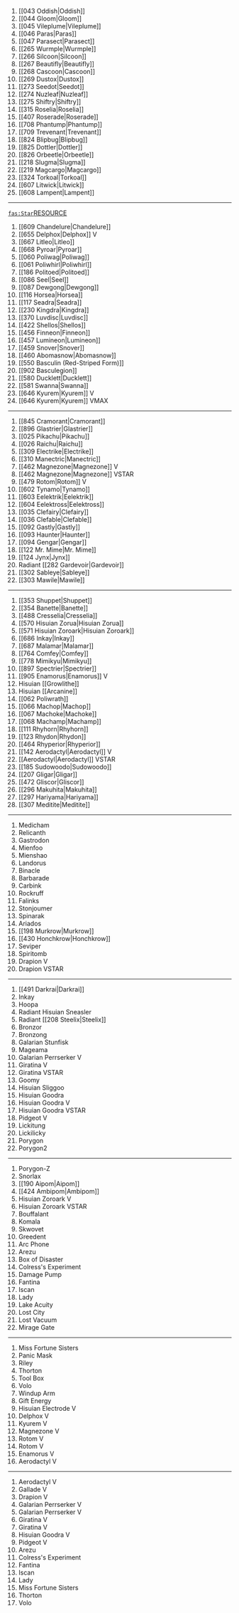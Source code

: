 1. [[043 Oddish|Oddish]]
2. [[044 Gloom|Gloom]]
3. [[045 Vileplume|Vileplume]]
4. [[046 Paras|Paras]]
5. [[047 Parasect|Parasect]]
6. [[265 Wurmple|Wurmple]]
7. [[266 Silcoon|Silcoon]]
8. [[267 Beautifly|Beautifly]]
9. [[268 Cascoon|Cascoon]]
10. [[269 Dustox|Dustox]]
11. [[273 Seedot|Seedot]]
12. [[274 Nuzleaf|Nuzleaf]]
13. [[275 Shiftry|Shiftry]]
14. [[315 Roselia|Roselia]]
15. [[407 Roserade|Roserade]]
16. [[708 Phantump|Phantump]]
17. [[709 Trevenant|Trevenant]]
18. [[824 Blipbug|Blipbug]]
19. [[825 Dottler|Dottler]]
20. [[826 Orbeetle|Orbeetle]]
21. [[218 Slugma|Slugma]]
22. [[219 Magcargo|Magcargo]]
23. [[324 Torkoal|Torkoal]]
24. [[607 Litwick|Litwick]]
25. [[608 Lampent|Lampent]]

----

[`fas:Star`RESOURCE](https://pokemondb.net/pokedex/all)

1. [[609 Chandelure|Chandelure]]
2. [[655 Delphox|Delphox]] V
3. [[667 Litleo|Litleo]]
4. [[668 Pyroar|Pyroar]]
5. [[060 Poliwag|Poliwag]]
6. [[061 Poliwhirl|Poliwhirl]]
7. [[186 Politoed|Politoed]]
8. [[086 Seel|Seel]]
9. [[087 Dewgong|Dewgong]]
10. [[116 Horsea|Horsea]]
11. [[117 Seadra|Seadra]]
12. [[230 Kingdra|Kingdra]]
13. [[370 Luvdisc|Luvdisc]]
14. [[422 Shellos|Shellos]]
15. [[456 Finneon|Finneon]]
16. [[457 Lumineon|Lumineon]]
17. [[459 Snover|Snover]]
18. [[460 Abomasnow|Abomasnow]]
19. [[550 Basculin (Red-Striped Form)]]
20. [[902 Basculegion]]
21. [[580 Ducklett|Ducklett]]
22. [[581 Swanna|Swanna]]
23. [[646 Kyurem|Kyurem]] V
24. [[646 Kyurem|Kyurem]] VMAX

----

1. [[845 Cramorant|Cramorant]]
2. [[896 Glastrier|Glastrier]]
3. [[025 Pikachu|Pikachu]]
4. [[026 Raichu|Raichu]]
5. [[309 Electrike|Electrike]]
6. [[310 Manectric|Manectric]]
7. [[462 Magnezone|Magnezone]] V
8. [[462 Magnezone|Magnezone]] VSTAR
9. [[479 Rotom|Rotom]] V
10. [[602 Tynamo|Tynamo]]
11. [[603 Eelektrik|Eelektrik]]
12. [[604 Eelektross|Eelektross]]
13. [[035 Clefairy|Clefairy]]
14. [[036 Clefable|Clefable]]
15. [[092 Gastly|Gastly]]
16. [[093 Haunter|Haunter]]
17. [[094 Gengar|Gengar]]
18. [[122 Mr. Mime|Mr. Mime]]
19. [[124 Jynx|Jynx]]
20. Radiant [[282 Gardevoir|Gardevoir]]
21. [[302 Sableye|Sableye]]
22. [[303 Mawile|Mawile]]

----

1. [[353 Shuppet|Shuppet]]
2. [[354 Banette|Banette]]
3. [[488 Cresselia|Cresselia]]
5. [[570 Hisuian Zorua|Hisuian Zorua]]
6. [[571 Hisuian Zoroark|Hisuian Zoroark]]
7. [[686 Inkay|Inkay]]
8. [[687 Malamar|Malamar]]
9. [[764 Comfey|Comfey]]
10. [[778 Mimikyu|Mimikyu]]
11. [[897 Spectrier|Spectrier]]
12. [[905 Enamorus|Enamorus]] V
13. Hisuian [[Growlithe]]
14. Hisuian [[Arcanine]]
15. [[062 Poliwrath]]
16. [[066 Machop|Machop]]
17. [[067 Machoke|Machoke]]
18. [[068 Machamp|Machamp]]
19. [[111 Rhyhorn|Rhyhorn]]
20. [[123 Rhydon|Rhydon]]
21. [[464 Rhyperior|Rhyperior]]
22. [[142 Aerodactyl|Aerodactyl]] V
23. [[Aerodactyl|Aerodactyl]] VSTAR
24. [[185 Sudowoodo|Sudowoodo]]
25. [[207 Gligar|Gligar]]
26. [[472 Gliscor|Gliscor]]
27. [[296 Makuhita|Makuhita]]
28. [[297 Hariyama|Hariyama]]
29. [[307 Meditite|Meditite]]

----

1. Medicham
2. Relicanth
3. Gastrodon
4. Mienfoo
5. Mienshao
6. Landorus
7. Binacle
8. Barbarade
9. Carbink
10. Rockruff
11. Falinks
12. Stonjoumer
13. Spinarak
14. Ariados
15. [[198 Murkrow|Murkrow]]
16. [[430 Honchkrow|Honchkrow]]
17. Seviper
18. Spiritomb
19. Drapion V
20. Drapion VSTAR

----


1. [[491 Darkrai|Darkrai]]
2. Inkay
3. Hoopa
4. Radiant Hisuian Sneasler
5. Radiant [[208 Steelix|Steelix]]
6. Bronzor
7. Bronzong
8. Galarian Stunfisk
9. Mageama
10. Galarian Perrserker V
11. Giratina V
12. Giratina VSTAR
13. Goomy
14. Hisuian Sliggoo
15. Hisuian Goodra
16. Hisuian Goodra V
17. Hisuian Goodra VSTAR
18. Pidgeot  V
19. Lickitung
20. Lickilicky
21. Porygon
22. Porygon2

----

1. Porygon-Z
2. Snorlax
3. [[190 Aipom|Aipom]]
4. [[424 Ambipom|Ambipom]]
5. Hisuian Zoroark V
6. Hisuian Zoroark VSTAR
7. Bouffalant
8. Komala
9. Skwovet
10. Greedent
11. Arc Phone
12. Arezu
13. Box of Disaster
14. Colress's Experiment
15. Damage Pump
16. Fantina
17. Iscan
18. Lady
19. Lake Acuity
20. Lost City
21. Lost Vacuum
22. Mirage Gate

----


1. Miss Fortune Sisters
2. Panic Mask
3. Riley
4. Thorton
5. Tool Box
6. Volo
7. Windup Arm
8. Gift Energy
9. Hisuian Electrode V
10. Delphox V
11. Kyurem V
12. Magnezone V
13. Rotom V
14. Rotom V
15. Enamorus V
16. Aerodactyl V

----

1. Aerodactyl V
2. Gallade V
3. Drapion V
4. Galarian Perrserker V
5. Galarian Perrserker V
6. Giratina V
7. Giratina V
8. Hisuian Goodra V
9. Pidgeot V
10. Arezu
11. Colress's Experiment
12. Fantina
13. Iscan
14. Lady
15. Miss Fortune Sisters
16. Thorton
17. Volo